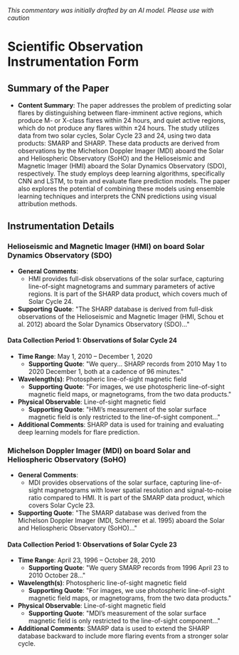 _This commentary was initially drafted by an AI model. Please use with caution_

# Scientific Observation Instrumentation Form

## Summary of the Paper
- **Content Summary**: The paper addresses the problem of predicting solar flares by distinguishing between flare-imminent active regions, which produce M- or X-class flares within 24 hours, and quiet active regions, which do not produce any flares within ±24 hours. The study utilizes data from two solar cycles, Solar Cycle 23 and 24, using two data products: SMARP and SHARP. These data products are derived from observations by the Michelson Doppler Imager (MDI) aboard the Solar and Heliospheric Observatory (SoHO) and the Helioseismic and Magnetic Imager (HMI) aboard the Solar Dynamics Observatory (SDO), respectively. The study employs deep learning algorithms, specifically CNN and LSTM, to train and evaluate flare prediction models. The paper also explores the potential of combining these models using ensemble learning techniques and interprets the CNN predictions using visual attribution methods.

## Instrumentation Details

### Helioseismic and Magnetic Imager (HMI) on board Solar Dynamics Observatory (SDO)
- **General Comments**:
   - HMI provides full-disk observations of the solar surface, capturing line-of-sight magnetograms and summary parameters of active regions. It is part of the SHARP data product, which covers much of Solar Cycle 24.
- **Supporting Quote**: "The SHARP database is derived from full-disk observations of the Helioseismic and Magnetic Imager (HMI, Schou et al. 2012) aboard the Solar Dynamics Observatory (SDO)..."

#### Data Collection Period 1: Observations of Solar Cycle 24
- **Time Range**: May 1, 2010 – December 1, 2020
   - **Supporting Quote**: "We query... SHARP records from 2010 May 1 to 2020 December 1, both at a cadence of 96 minutes."
- **Wavelength(s)**: Photospheric line-of-sight magnetic field
   - **Supporting Quote**: "For images, we use photospheric line-of-sight magnetic field maps, or magnetograms, from the two data products."
- **Physical Observable**: Line-of-sight magnetic field
   - **Supporting Quote**: "HMI’s measurement of the solar surface magnetic field is only restricted to the line-of-sight component..."
- **Additional Comments**: SHARP data is used for training and evaluating deep learning models for flare prediction.

### Michelson Doppler Imager (MDI) on board Solar and Heliospheric Observatory (SoHO)
- **General Comments**:
   - MDI provides observations of the solar surface, capturing line-of-sight magnetograms with lower spatial resolution and signal-to-noise ratio compared to HMI. It is part of the SMARP data product, which covers Solar Cycle 23.
- **Supporting Quote**: "The SMARP database was derived from the Michelson Doppler Imager (MDI, Scherrer et al. 1995) aboard the Solar and Heliospheric Observatory (SoHO)..."

#### Data Collection Period 1: Observations of Solar Cycle 23
- **Time Range**: April 23, 1996 – October 28, 2010
   - **Supporting Quote**: "We query SMARP records from 1996 April 23 to 2010 October 28..."
- **Wavelength(s)**: Photospheric line-of-sight magnetic field
   - **Supporting Quote**: "For images, we use photospheric line-of-sight magnetic field maps, or magnetograms, from the two data products."
- **Physical Observable**: Line-of-sight magnetic field
   - **Supporting Quote**: "MDI’s measurement of the solar surface magnetic field is only restricted to the line-of-sight component..."
- **Additional Comments**: SMARP data is used to extend the SHARP database backward to include more flaring events from a stronger solar cycle.
